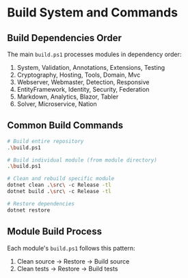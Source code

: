 # Build System and Commands

## Build Dependencies Order
The main `build.ps1` processes modules in dependency order:
1. System, Validation, Annotations, Extensions, Testing
2. Cryptography, Hosting, Tools, Domain, Mvc
3. Webserver, Webmaster, Detection, Responsive
4. EntityFramework, Identity, Security, Federation
5. Markdown, Analytics, Blazor, Tabler
6. Solver, Microservice, Nation

## Common Build Commands
```bash
# Build entire repository
.\build.ps1

# Build individual module (from module directory)
.\build.ps1

# Clean and rebuild specific module
dotnet clean .\src\ -c Release -tl
dotnet build .\src\ -c Release -tl

# Restore dependencies
dotnet restore
```

## Module Build Process
Each module's `build.ps1` follows this pattern:
1. Clean source → Restore → Build source
2. Clean tests → Restore → Build tests